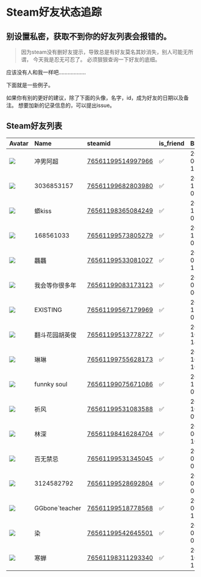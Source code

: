 # Steam好友状态追踪
## 别设置私密，获取不到你的好友列表会报错的。

> 因为steam没有删好友提示，导致总是有好友莫名其妙消失，别人可能无所谓，
> 今天我是忍无可忍了。 必须狠狠查询一下好友的底细。

应该没有人和我一样吧………………

下面就是一些例子。

如果你有别的更好的建议，除了下面的头像，名字，id，成为好友的日期以及备注。 想要加新的记录信息的，可以提出issue。



## Steam好友列表
| Avatar                                                                            | Name           | steamid                                                                     | is_friend   | BFD                 | removed_time   | Remark   |
|:----------------------------------------------------------------------------------|:---------------|:----------------------------------------------------------------------------|:------------|:--------------------|:---------------|:---------|
| ![](https://avatars.steamstatic.com/1c0b5c37a442a2d39f32902ec42f2e26ba6a142e.jpg) | 冲男阿超           | [76561199514997966](https://steamcommunity.com/profiles/76561199514997966/) | ✅           | 2023-06-30 15:04:27 |                |          |
| ![](https://avatars.steamstatic.com/fef49e7fa7e1997310d705b2a6158ff8dc1cdfeb.jpg) | 3036853157     | [76561199682803980](https://steamcommunity.com/profiles/76561199682803980/) | ✅           | 2024-11-03 01:52:06 |                |          |
| ![](https://avatars.steamstatic.com/62290681848b99e427f0a1ab984cfbe7f88ecf91.jpg) | 蟒kiss          | [76561198365084249](https://steamcommunity.com/profiles/76561198365084249/) | ✅           | 2024-11-29 02:51:44 |                |          |
| ![](https://avatars.steamstatic.com/fef49e7fa7e1997310d705b2a6158ff8dc1cdfeb.jpg) | 168561033      | [76561199573805279](https://steamcommunity.com/profiles/76561199573805279/) | ✅           | 2024-11-29 02:51:46 |                |          |
| ![](https://avatars.steamstatic.com/26b8529c025bfc75fefff2dc0776a602cd9fb446.jpg) | 龘龘             | [76561199533081027](https://steamcommunity.com/profiles/76561199533081027/) | ✅           | 2025-01-31 11:34:14 |                |          |
| ![](https://avatars.steamstatic.com/1c47b697475a02b992f05821c143e129ffa6dcb7.jpg) | 我会等你很多年        | [76561199083173123](https://steamcommunity.com/profiles/76561199083173123/) | ✅           | 2024-01-27 06:22:44 |                |          |
| ![](https://avatars.steamstatic.com/123cc11bf004c8abad716b23b1d7c30677a1b36e.jpg) | EXISTING       | [76561199567179969](https://steamcommunity.com/profiles/76561199567179969/) | ✅           | 2023-12-03 07:17:54 |                |          |
| ![](https://avatars.steamstatic.com/a9ab20784d1be8918f6441142f68a9ccd1f2e6c7.jpg) | 翻斗花园胡英俊        | [76561199513778727](https://steamcommunity.com/profiles/76561199513778727/) | ✅           | 2023-10-09 14:07:50 |                |          |
| ![](https://avatars.steamstatic.com/fe3bb6cb259cbf8bd0746b5d1847b23a5ac45f89.jpg) | 琳琳             | [76561199755628173](https://steamcommunity.com/profiles/76561199755628173/) | ✅           | 2024-10-29 10:40:59 |                |          |
| ![](https://avatars.steamstatic.com/5ffc7f5697cf7869165dfc98a90c0cd266c75c24.jpg) | funnky soul    | [76561199075671086](https://steamcommunity.com/profiles/76561199075671086/) | ✅           | 2024-11-16 09:15:53 |                |          |
| ![](https://avatars.steamstatic.com/65e6561b70991ea8e23994d5489c7a8503bf8a87.jpg) | 祈风             | [76561199531083588](https://steamcommunity.com/profiles/76561199531083588/) | ✅           | 2023-10-07 09:33:21 |                |          |
| ![](https://avatars.steamstatic.com/f9b0f4610890941841a888fea147a146a8c1e238.jpg) | 林深             | [76561198416284704](https://steamcommunity.com/profiles/76561198416284704/) | ✅           | 2023-06-25 10:27:31 |                |          |
| ![](https://avatars.steamstatic.com/3c6d5a610bb19139248455c65fed9ac93fb78eae.jpg) | 百无禁忌           | [76561199531345045](https://steamcommunity.com/profiles/76561199531345045/) | ✅           | 2023-07-30 01:53:40 |                |          |
| ![](https://avatars.steamstatic.com/fef49e7fa7e1997310d705b2a6158ff8dc1cdfeb.jpg) | 3124582792     | [76561199528692804](https://steamcommunity.com/profiles/76561199528692804/) | ✅           | 2023-07-21 06:08:22 |                |          |
| ![](https://avatars.steamstatic.com/ce8116b2b053e9516df5de82ad6ef11ef255208e.jpg) | GGbone`teacher | [76561199518778568](https://steamcommunity.com/profiles/76561199518778568/) | ✅           | 2023-06-22 11:50:40 |                |          |
| ![](https://avatars.steamstatic.com/19baf5320248197c6c1343d9ec36399d84ebcd87.jpg) | 染              | [76561199542645501](https://steamcommunity.com/profiles/76561199542645501/) | ✅           | 2024-02-20 07:25:02 |                |          |
| ![](https://avatars.steamstatic.com/40bf29a0a7d3e4a36e64456677985317e46ff3de.jpg) | 寒蝉             | [76561198311293340](https://steamcommunity.com/profiles/76561198311293340/) | ✅           | 2023-10-09 13:57:10 |                |          |